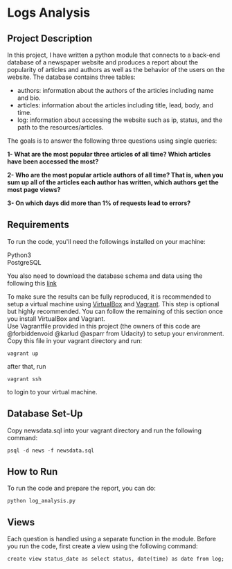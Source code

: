 # Logs Analysis

## Project Description
In this project, I have written a python module that connects to a back-end database of a newspaper website and produces a report about the popularity of articles and authors as well as the behavior of the users on the website. The database contains three tables:
- authors: information about the authors of the articles including name and bio.
- articles: information about the articles including title, lead, body, and time.
- log: information about accessing the website such as ip, status, and the path to the resources/articles.    

The goals is to answer the following three questions using single queries:

**1- What are the most popular three articles of all time? Which articles have been accessed the most?**  

**2- Who are the most popular article authors of all time? That is, when you sum up all of the articles each author has written, which authors get the most page views?**
  
**3- On which days did more than 1% of requests lead to errors?**

## Requirements
To run the code, you'll need the followings installed on your machine:  

Python3  
PostgreSQL

You also need to download the database schema and data using the following this [link](https://d17h27t6h515a5.cloudfront.net/topher/2016/August/57b5f748_newsdata/newsdata.zip)

To make sure the results can be fully reproduced, it is recommended to setup a virtual machine using [VirtualBox](https://www.vagrantup.com/) and [Vagrant](https://www.virtualbox.org/wiki/). This step is optional but highly recommended. You can follow the remaining of this section once you install VirtualBox and Vagrant.  
Use Vagrantfile provided in this project (the owners of this code are @forbiddenvoid @karlud @asparr from Udacity) to setup your environment. Copy this file in your vagrant directory and run:

    vagrant up 

after that, run 

    vagrant ssh 

to login to your virtual machine.

## Database Set-Up
Copy newsdata.sql into your vagrant directory and run the following command:

    psql -d news -f newsdata.sql

## How to Run
To run the code and prepare the report, you can do:

    python log_analysis.py

## Views
Each question is handled using a separate function in the module. Before you run the code, first create a view using the following command:

    create view status_date as select status, date(time) as date from log;



